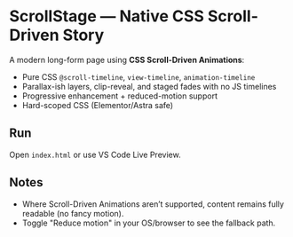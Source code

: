 # ScrollStage — Native CSS Scroll-Driven Story

A modern long-form page using **CSS Scroll-Driven Animations**:
- Pure CSS `@scroll-timeline`, `view-timeline`, `animation-timeline`
- Parallax-ish layers, clip-reveal, and staged fades with no JS timelines
- Progressive enhancement + reduced-motion support
- Hard-scoped CSS (Elementor/Astra safe)

## Run
Open `index.html` or use VS Code Live Preview.

## Notes
- Where Scroll-Driven Animations aren’t supported, content remains fully readable (no fancy motion).
- Toggle "Reduce motion" in your OS/browser to see the fallback path.
